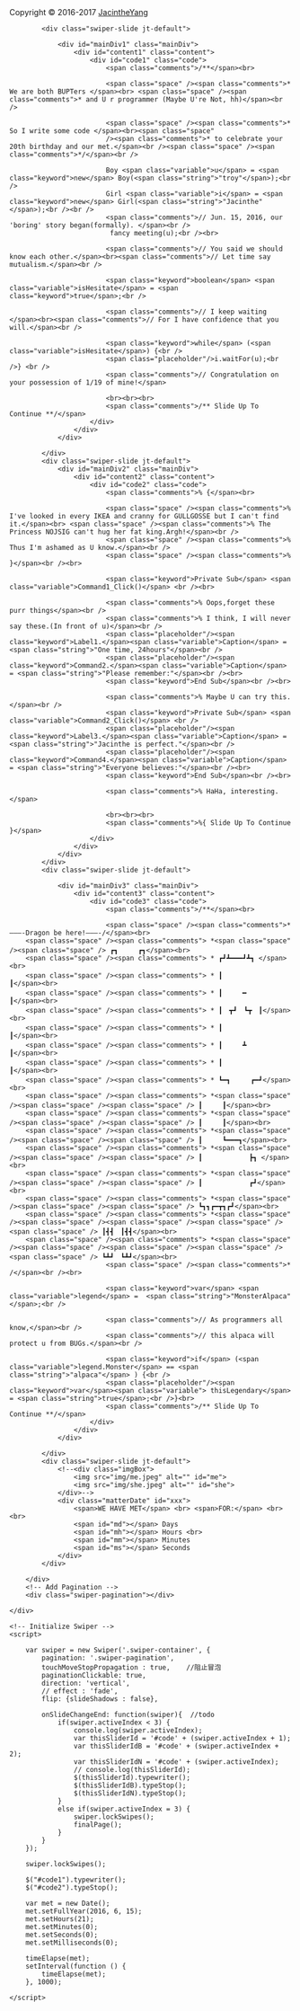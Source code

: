 <!DOCTYPE html>
<html lang="en">

<head>
    <title>Happy Birthday To Troy</title>
    <meta http-equiv="content-type" content="text/html; charset=UTF-8" />
    <meta name="viewport" id="viewport" content="width=device-width,initial-scale=1.0, minimum-scale=1.0, maximum-scale=1.0, user-scalable=no">
    <meta name="format-detection" content="telephone=no" />
    <meta name="viewport" content="width=device-width, initial-scale=1">
    <script src="https://cdn.bootcss.com/jquery/2.1.2/jquery.js"></script>
    <link href="css/style.css" rel="stylesheet">
    <link href="css/default.css" rel="stylesheet">
    <link href="css/swiper-3.3.1.min.css" rel="stylesheet">
    <script src="js/functions.js"></script>
    <script src="js/countUp.js"></script>
    <!--<script src="js/garden.js"></script>-->
    <script src="js/swiper-3.3.1.jquery.min.js"></script>
</head>

<body>
    <div class="footerMain">
        <div id="elapseClock"></div>
        <div class="footer">Copyright &copy; 2016-2017 <a href="https://JacintheYang.github.io">JacintheYang</a></div>
    </div>
    <!-- Swiper -->
    <div class="swiper-container">
        <div class="swiper-wrapper">

            <div class="swiper-slide jt-default">

                <div id="mainDiv1" class="mainDiv">
                    <div id="content1" class="content">
                        <div id="code1" class="code">
                            <span class="comments">/**</span><br>

                            <span class="space" /><span class="comments">* We are both BUPTers </span><br> <span class="space" /><span class="comments">* and U r programmer (Maybe U're Not, hh)</span><br />

                            <span class="space" /><span class="comments">* So I write some code </span><br><span class="space"
                            /><span class="comments">* to celebrate your 20th birthday and our met.</span><br /><span class="space" /><span class="comments">*/</span><br />
                            
                            Boy <span class="variable">u</span> = <span class="keyword">new</span> Boy(<span class="string">"troy"</span>);<br />
                            Girl <span class="variable">i</span> = <span class="keyword">new</span> Girl(<span class="string">"Jacinthe"</span>);<br /><br />
                            <span class="comments">// Jun. 15, 2016, our 'boring' story began(formally). </span><br />
                             fancy meeting(u);<br /><br>

                            <span class="comments">// You said we should know each other.</span><br><span class="comments">// Let time say mutualism.</span><br />

                            <span class="keyword">boolean</span> <span class="variable">isHesitate</span> = <span class="keyword">true</span>;<br />

                            <span class="comments">// I keep waiting </span><br><span class="comments">// For I have confidence that you will.</span><br />
                            
                            <span class="keyword">while</span> (<span class="variable">isHesitate</span>) {<br />
                            <span class="placeholder"/>i.waitFor(u);<br />} <br />
                            <span class="comments">// Congratulation on your possession of 1/19 of mine!</span>

                            <br><br><br>
                            <span class="comments">/** Slide Up To Continue **/</span>
                        </div>
                    </div>
                </div>

            </div>
            <div class="swiper-slide jt-default">
                <div id="mainDiv2" class="mainDiv">
                    <div id="content2" class="content">
                        <div id="code2" class="code">
                            <span class="comments">% {</span><br>

                            <span class="space" /><span class="comments">% I've looked in every IKEA and cranny for GULLGOSSE but I can't find it.</span><br> <span class="space" /><span class="comments">% The Princess NOJSIG can't hug her fat king.Argh!</span><br />
                            <span class="space" /><span class="comments">% Thus I'm ashamed as U know.</span><br />
                            <span class="space" /><span class="comments">% }</span><br /><br>
                            
                            <span class="keyword">Private Sub</span> <span class="variable">Command1_Click()</span> <br /><br>

                            <span class="comments">% Oops,forget these purr things</span><br />
                            <span class="comments">% I think, I will never say these.(In front of u)</span><br />
                            <span class="placeholder"/><span class="keyword">Label1.</span><span class="variable">Caption</span> = <span class="string">"One time, 24hours"</span><br />
                            <span class="placeholder"/><span class="keyword">Command2.</span><span class="variable">Caption</span> = <span class="string">"Please remember:"</span><br /><br>
                            <span class="keyword">End Sub</span><br /><br>

                            <span class="comments">% Maybe U can try this.</span><br />
                            <span class="keyword">Private Sub</span> <span class="variable">Command2_Click()</span> <br />
                            <span class="placeholder"/><span class="keyword">Label3.</span><span class="variable">Caption</span> = <span class="string">"Jacinthe is perfect."</span><br />
                            <span class="placeholder"/><span class="keyword">Command4.</span><span class="variable">Caption</span> = <span class="string">"Everyone believes:"</span><br /><br>
                            <span class="keyword">End Sub</span><br /><br>

                            <span class="comments">% HaHa, interesting.</span>

                            <br><br><br>
                            <span class="comments">%{ Slide Up To Continue }</span>
                        </div>
                    </div>
                </div>
            </div>
            <div class="swiper-slide jt-default">

                <div id="mainDiv3" class="mainDiv">
                    <div id="content3" class="content">
                        <div id="code3" class="code">
                            <span class="comments">/**</span><br>

                            <span class="space" /><span class="comments">*———-Dragon be here!———-/</span><br>
        <span class="space" /><span class="comments"> *<span class="space" /><span class="space" /> ┏┓　　　┏┓</span><br>
        <span class="space" /><span class="comments"> * ┏┛┻━━━┛┻┓ </span><br>
        <span class="space" /><span class="comments"> * ┃　　　　　　　┃</span><br>
        <span class="space" /><span class="comments"> * ┃　　　━　　　┃</span><br>
        <span class="space" /><span class="comments"> * ┃　┳┛　┗┳　┃</span><br>
        <span class="space" /><span class="comments"> * ┃　　　　　　　┃</span><br>
        <span class="space" /><span class="comments"> * ┃　　　┻　　　┃</span><br>
        <span class="space" /><span class="comments"> * ┃　　　　　　　┃</span><br>
        <span class="space" /><span class="comments"> * ┗━┓　　　┏━┛</span><br>
        <span class="space" /><span class="comments"> *<span class="space" /><span class="space" /><span class="space" /> ┃　　　┃</span><br>
        <span class="space" /><span class="comments"> *<span class="space" /><span class="space" /><span class="space" /> ┃　　　┃</span><br>
        <span class="space" /><span class="comments"> *<span class="space" /><span class="space" /><span class="space" /> ┃　　　┗━━━┓</span><br>
        <span class="space" /><span class="comments"> *<span class="space" /><span class="space" /><span class="space" /> ┃　　　　　　　┣┓ </span><br>
        <span class="space" /><span class="comments"> *<span class="space" /><span class="space" /><span class="space" /> ┃　　　　　　　┏┛</span><br>
        <span class="space" /><span class="comments"> *<span class="space" /><span class="space" /><span class="space" /> ┗┓┓┏━┳┓┏┛</span><br>
        <span class="space" /><span class="comments"> *<span class="space" /><span class="space" /><span class="space" /><span class="space" /><span class="space" /> ┃┫┫　┃┫┫</span><br>
        <span class="space" /><span class="comments"> *<span class="space" /><span class="space" /><span class="space" /><span class="space" /><span class="space" /> ┗┻┛　┗┻┛</span><br>
                            <span class="space" /><span class="comments">* /</span><br /><br>
                            
                            <span class="keyword">var</span> <span class="variable">legend</span> =  <span class="string">"MonsterAlpaca"</span>;<br />

                            <span class="comments">// As programmers all know,</span><br />
                            <span class="comments">// this alpaca will protect u from BUGs.</span><br />

                            <span class="keyword">if</span> (<span class="variable">legend.Monster</span> == <span class="string">"alpaca"</span> ) {<br />
                            <span class="placeholder"/><span class="keyword">var</span><span class="variable"> thisLegendary</span> = <span class="string">true</span>;<br />}<br>
                            <span class="comments">/** Slide Up To Continue **/</span>
                        </div>
                    </div>
                </div>

            </div>
            <div class="swiper-slide jt-default">
                <!--<div class="imgBox">
                    <img src="img/me.jpeg" alt="" id="me">
                    <img src="img/she.jpeg" alt="" id="she">
                </div>-->
                <div class="matterDate" id="xxx">
                    <span>WE HAVE MET</span> <br> <span>FOR:</span> <br><br>
                    <span id="md"></span> Days
                    <span id="mh"></span> Hours <br>
                    <span id="mm"></span> Minutes
                    <span id="ms"></span> Seconds
                </div>
            </div>

        </div>
        <!-- Add Pagination -->
        <div class="swiper-pagination"></div>

    </div>

    <!-- Initialize Swiper -->
    <script>

        var swiper = new Swiper('.swiper-container', {
            pagination: '.swiper-pagination',
            touchMoveStopPropagation : true,    //阻止冒泡
            paginationClickable: true,
            direction: 'vertical',
            // effect : 'fade',
            flip: {slideShadows : false},

            onSlideChangeEnd: function(swiper){  //todo
                if(swiper.activeIndex < 3) {
                    console.log(swiper.activeIndex);
                    var thisSliderId = '#code' + (swiper.activeIndex + 1);
                    var thisSliderIdB = '#code' + (swiper.activeIndex + 2);
                    var thisSliderIdN = '#code' + (swiper.activeIndex);
                    // console.log(thisSliderId);
                    $(thisSliderId).typewriter();
                    $(thisSliderIdB).typeStop();
                    $(thisSliderIdN).typeStop();
                }
                else if(swiper.activeIndex = 3) {
                    swiper.lockSwipes();
                    finalPage();
                }
            }
        });

        swiper.lockSwipes();

        $("#code1").typewriter();
        $("#code2").typeStop();

        var met = new Date();
        met.setFullYear(2016, 6, 15);
        met.setHours(21);
        met.setMinutes(0);
        met.setSeconds(0);
        met.setMilliseconds(0);

        timeElapse(met);
        setInterval(function () {
            timeElapse(met);
        }, 1000);

    </script>
</body>

</html>




